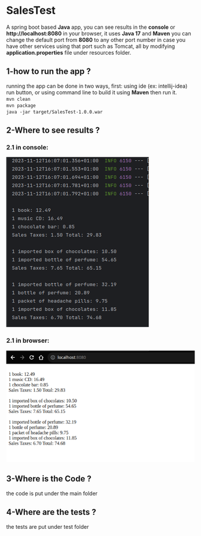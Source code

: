 # SalesTest
A spring boot based **Java** app, you can see results in the **console** or **http://localhost:8080** in your browser, it uses **Java 17** and **Maven** you can change the default port from **8080** to any other port number in case you have other services using that port such as Tomcat, all by modifying **application.properties** file under resources folder.

## 1-how to run the app ?
running the app can be done in two ways, first: using ide (ex: intellij-idea) run button, or using command line to build it using **Maven** then run it.  
`mvn clean`  
`mvn package`  
`java -jar target/SalesTest-1.0.0.war`

## 2-Where to see results ?
### 2.1 in console:
![Console](https://raw.githubusercontent.com/rasmi-aw/SalesTest/master/docs/console.png)
### 2.1 in browser:
![Browser](https://raw.githubusercontent.com/rasmi-aw/SalesTest/master/docs/browser.png)

## 3-Where is the Code ?
the code is put under the main folder

## 4-Where are the tests ?
the tests are put under test folder

